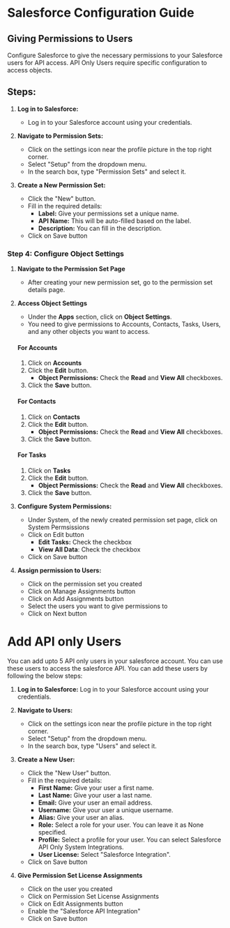 # Salesforce Configuration Guide

## Giving Permissions to Users

Configure Salesforce to give the necessary permissions to your Salesforce users for API access. API Only Users require specific configuration to access objects.

## Steps:

1. **Log in to Salesforce:**
   - Log in to your Salesforce account using your credentials.

2. **Navigate to Permission Sets:**
   - Click on the settings icon near the profile picture in the top right corner.
   - Select "Setup" from the dropdown menu.
   - In the search box, type "Permission Sets" and select it.

3. **Create a New Permission Set:**
   - Click the "New" button.
   - Fill in the required details:
     - **Label:** Give your permissions set a unique name.
     - **API Name:** This will be auto-filled based on the label.
     - **Description:** You can fill in the description.
   - Click on Save button

### Step 4: Configure Object Settings

1. **Navigate to the Permission Set Page**
   - After creating your new permission set, go to the permission set details page.
   
2. **Access Object Settings**
   - Under the **Apps** section, click on **Object Settings**.
   - You need to give permissions to Accounts, Contacts, Tasks, Users, and any other objects you want to access.
   
   #### For Accounts
   1. Click on **Accounts**
   2. Click the **Edit** button.
      - **Object Permissions:** Check the **Read** and **View All** checkboxes.      
   3. Click the **Save** button.

   #### For Contacts
   1. Click on **Contacts**
   2. Click the **Edit** button.
      - **Object Permissions:** Check the **Read** and **View All** checkboxes.
   3. Click the **Save** button.
   
   #### For Tasks
   1. Click on **Tasks**
   2. Click the **Edit** button.
      - **Object Permissions:** Check the **Read** and **View All** checkboxes.
   3. Click the **Save** button.

5. **Configure System Permissions:**
   - Under System, of the newly created permission set page, click on System Permsissions
   - Click on Edit button
      - **Edit Tasks:** Check the checkbox
      - **View All Data**: Check the checkbox
   - Click on Save button      

5. **Assign permission to Users:**
   - Click on the permission set you created
   - Click on Manage Assignments button
   - Click on Add Assignments button
   - Select the users you want to give permissions to
   - Click on Next button



# Add API only Users

You can add upto 5 API only users in your salesforce account. You can use these users to access the salesforce API. You can add these users by following the below steps:

1. **Log in to Salesforce:**
   Log in to your Salesforce account using your credentials.

2. **Navigate to Users:**
   - Click on the settings icon near the profile picture in the top right corner.
   - Select "Setup" from the dropdown menu.
   - In the search box, type "Users" and select it.

3. **Create a New User:**
   - Click the "New User" button.
   - Fill in the required details:
     - **First Name:** Give your user a first name.
     - **Last Name:** Give your user a last name.
     - **Email:** Give your user an email address.
     - **Username:** Give your user a unique username.
     - **Alias:** Give your user an alias.
     - **Role:** Select a role for your user. You can leave it as None specified.
     - **Profile:** Select a profile for your user. You can select Salesforce API Only System Integrations.
     - **User License:** Select "Salesforce Integration".
   - Click on Save button

4. **Give Permission Set License Assignments**
   - Click on the user you created
   - Click on Permission Set License Assignments
   - Click on Edit Assignments button
   - Enable the "Salesforce API Integration"
   - Click on Save button